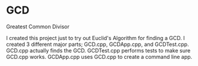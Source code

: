 GCD
===

Greatest Common Divisor

I created this project just to try out Euclid's Algorithm for finding a GCD.
I created 3 different major parts; GCD.cpp, GCDApp.cpp, and GCDTest.cpp. GCD.cpp actually finds the GCD. GCDTest.cpp performs tests to make sure GCD.cpp works. GCDApp.cpp uses GCD.cpp to create a command line app.
